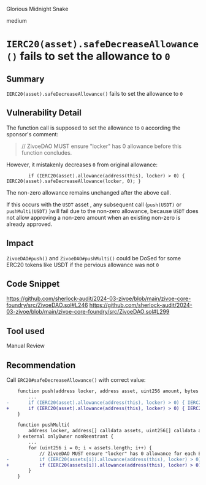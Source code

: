 Glorious Midnight Snake

medium

# `IERC20(asset).safeDecreaseAllowance()` fails to set the allowance to `0`

## Summary
`IERC20(asset).safeDecreaseAllowance()` fails to set the allowance to `0`
## Vulnerability Detail
The function call is supposed to set the allowance to `0` according the sponsor's comment:
>// ZivoeDAO MUST ensure "locker" has 0 allowance before this function concludes.

However, it mistakenly decreases `0` from original allowance:
```solidity
        if (IERC20(asset).allowance(address(this), locker) > 0) { IERC20(asset).safeDecreaseAllowance(locker, 0); }
```
The non-zero allowance remains unchanged after the above call.

If this occurs with the `USDT` asset , any subsequent call (`push(USDT)` or `pushMulti(USDT)` )will fail due to the non-zero allowance, because `USDT` does not allow approving a non-zero amount when an existing non-zero  is already approved.

## Impact
`ZivoeDAO#push()` and `ZivoeDAO#pushMulti()` could be DoSed for some ERC20 tokens like USDT if the pervious allowance was not `0` 
## Code Snippet
https://github.com/sherlock-audit/2024-03-zivoe/blob/main/zivoe-core-foundry/src/ZivoeDAO.sol#L246
https://github.com/sherlock-audit/2024-03-zivoe/blob/main/zivoe-core-foundry/src/ZivoeDAO.sol#L299
## Tool used

Manual Review

## Recommendation
Call `ERC20#safeDecreaseAllowance()` with correct value:
```diff
    function push(address locker, address asset, uint256 amount, bytes calldata data) external onlyOwner nonReentrant {
        ...
-       if (IERC20(asset).allowance(address(this), locker) > 0) { IERC20(asset).safeDecreaseAllowance(locker, 0); }
+       if (IERC20(asset).allowance(address(this), locker) > 0) { IERC20(asset).safeDecreaseAllowance(locker, IERC20(asset).allowance(address(this), locker)); }
    }

    function pushMulti(
        address locker, address[] calldata assets, uint256[] calldata amounts, bytes[] calldata data
    ) external onlyOwner nonReentrant {
        ...
        for (uint256 i = 0; i < assets.length; i++) {
            // ZivoeDAO MUST ensure "locker" has 0 allowance for each ERC20 token before this function concludes.
-           if (IERC20(assets[i]).allowance(address(this), locker) > 0) { IERC20(assets[i]).safeDecreaseAllowance(locker, 0); }
+           if (IERC20(assets[i]).allowance(address(this), locker) > 0) { IERC20(assets[i]).safeDecreaseAllowance(locker, IERC20(assets[i]).allowance(address(this)); }
        }
    }
```